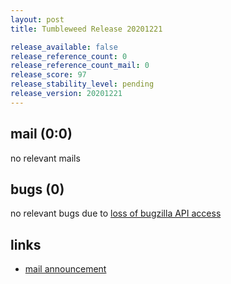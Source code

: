 ```yaml
---
layout: post
title: Tumbleweed Release 20201221

release_available: false
release_reference_count: 0
release_reference_count_mail: 0
release_score: 97
release_stability_level: pending
release_version: 20201221
---
```


## mail (0:0)

no relevant mails

## bugs (0)

<!--more-->

no relevant bugs due to [loss of bugzilla API access](https://bugzilla.opensuse.org/show_bug.cgi?id=1157722)



## links

- [mail announcement](https://github.com/boombatower/tumbleweed-review/issues/10)
